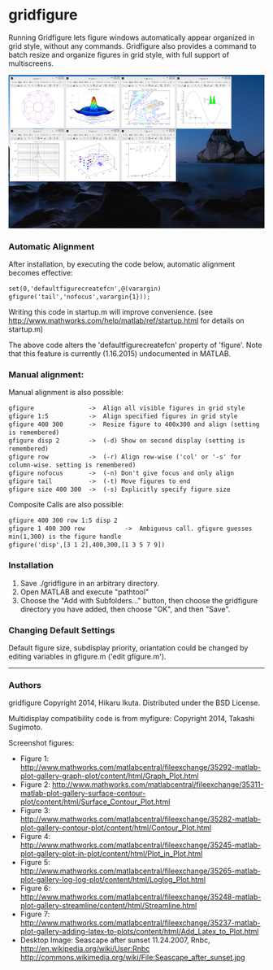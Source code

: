 gridfigure
==========
Running Gridfigure lets figure windows automatically appear organized in grid style, without any commands.
Gridfigure also provides a command to batch resize and organize figures in grid style, with full support of multiscreens.

![gfigure example](./screenshot.png) 


### Automatic Alignment
After installation, by executing the code below, automatic alignment becomes effective:

    set(0,'defaultfigurecreatefcn',@(varargin) gfigure('tail','nofocus',varargin{1}));

Writing this code in startup.m will improve convenience. (see http://www.mathworks.com/help/matlab/ref/startup.html for details on startup.m)

The above code alters the 'defaultfigurecreatefcn' property of 'figure'. Note that this feature is currently (1.16.2015) undocumented in MATLAB.


### Manual alignment:
Manual alignment is also possible:

    gfigure               ->  Align all visible figures in grid style
    gfigure 1:5           ->  Align specified figures in grid style
    gfigure 400 300       ->  Resize figure to 400x300 and align (setting is remembered)
    gfigure disp 2        ->  (-d) Show on second display (setting is remembered)
    gfigure row           ->  (-r) Align row-wise ('col' or '-s' for column-wise. setting is remembered)
    gfigure nofocus       ->  (-n) Don't give focus and only align
    gfigure tail          ->  (-t) Move figures to end
    gfigure size 400 300  ->  (-s) Explicitly specify figure size

Composite Calls are also possible:

    gfigure 400 300 row 1:5 disp 2
    gfigure 1 400 300 row           ->  Ambiguous call. gfigure guesses min(1,300) is the figure handle
    gfigure('disp',[3 1 2],400,300,[1 3 5 7 9])


### Installation
1. Save ./gridfigure in an arbitrary directory.
2. Open MATLAB and execute "pathtool"
3. Choose the "Add with Subfolders..." button,
   then choose the gridfigure directory you have added,
   then choose "OK", and then "Save".


### Changing Default Settings
Default figure size, subdisplay priority, oriantation could be changed by editing variables in gfigure.m ('edit gfigure.m').


----
### Authors
gridfigure
Copyright 2014, Hikaru Ikuta.
Distributed under the BSD License.

Multidisplay compatibility code is from myfigure:
Copyright 2014, Takashi Sugimoto.

Screenshot figures:

- Figure 1: http://www.mathworks.com/matlabcentral/fileexchange/35292-matlab-plot-gallery-graph-plot/content/html/Graph_Plot.html
- Figure 2: http://www.mathworks.com/matlabcentral/fileexchange/35311-matlab-plot-gallery-surface-contour-plot/content/html/Surface_Contour_Plot.html
- Figure 3: http://www.mathworks.com/matlabcentral/fileexchange/35282-matlab-plot-gallery-contour-plot/content/html/Contour_Plot.html
- Figure 4: http://www.mathworks.com/matlabcentral/fileexchange/35245-matlab-plot-gallery-plot-in-plot/content/html/Plot_in_Plot.html
- Figure 5: http://www.mathworks.com/matlabcentral/fileexchange/35265-matlab-plot-gallery-log-log-plot/content/html/Loglog_Plot.html
- Figure 6: http://www.mathworks.com/matlabcentral/fileexchange/35248-matlab-plot-gallery-streamline/content/html/Streamline.html
- Figure 7: http://www.mathworks.com/matlabcentral/fileexchange/35237-matlab-plot-gallery-adding-latex-to-plots/content/html/Add_Latex_to_Plot.html
- Desktop Image: Seascape after sunset
  11.24.2007, Rnbc, http://en.wikipedia.org/wiki/User:Rnbc
  http://commons.wikimedia.org/wiki/File:Seascape_after_sunset.jpg